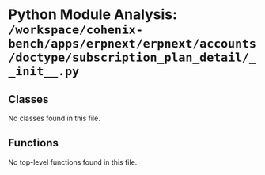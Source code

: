 # Python Module Analysis: `/workspace/cohenix-bench/apps/erpnext/erpnext/accounts/doctype/subscription_plan_detail/__init__.py`

## Classes

No classes found in this file.


## Functions

No top-level functions found in this file.
